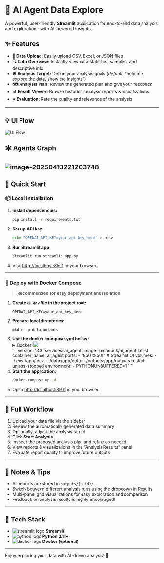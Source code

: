 # 🤖 AI Agent Data Explore
A powerful, user-friendly **Streamlit** application for end-to-end data analysis and exploration—with AI-powered insights.

## ✨ Features
- **📂 Data Upload:** Easily upload CSV, Excel, or JSON files
- **🔍 Data Overview:** Instantly view data statistics, samples, and descriptive info
- **⚙️ Analysis Target:** Define your analysis goals (*default:* “help me explore the data, show the insights”)
- **🗺️ Analysis Plan:** Review the generated plan and give your feedback
- **📊 Result Viewer:** Browse historical analysis reports & visualizations
- **⭐ Evaluation:** Rate the quality and relevance of the analysis
---
## 💡 UI Flow
![UI Flow](http://hexo.kygoho.win/upload/uploads/4fae295c-4e11-4603-918d-cc8ae028f8ac.png)
## 🕸️ Agents Graph
![image-20250413221203748](http://hexo.kygoho.win/upload/uploads/623a4c71-f49d-41a7-894f-cf65a300c818.png)
---
## 🚀 Quick Start
### 📦 Local Installation
1. **Install dependencies:**
   ```bash
   pip install -r requirements.txt
   ```
2. **Set up API key:**
   ```bash
   echo "OPENAI_API_KEY=your_api_key_here" > .env
   ```
3. **Run Streamlit app:**
   ```bash
   streamlit run streamlit_app.py
   ```
4. Visit [http://localhost:8501](http://localhost:8501) in your browser.
---
### 🐳 Deploy with Docker Compose
> **Recommended for easy deployment and isolation**
1. **Create a `.env` file in the project root:**
   ```
   OPENAI_API_KEY=your_api_key_here
   ```
2. **Prepare local directories:**
   ```
   mkdir -p data outputs
   ```
3. **Use the docker-compose.yml below:**
   <details>
   <summary> Docker <img src="https://img.icons8.com/color/24/000000/docker.png" width="18"/></summary>
   </details>
   ```
   version: '3.8'
   services:
     ai_agent:
       image: iamaduck/ai_agent:latest
       container_name: ai_agent
       ports:
         - "8501:8501"   # Streamlit UI
       volumes:
         - ./.env:/app/.env
         - ./data:/app/data
         - ./outputs:/app/outputs
       restart: unless-stopped
       environment:
         - PYTHONUNBUFFERED=1
   ```
4. **Start the application:**
   ```bash
   docker-compose up -d
   ```
5. Open [http://localhost:8501](http://localhost:8501) in your browser.
---
## 🔁 Full Workflow
1. Upload your data file via the sidebar
2. Review the automatically generated data summary
3. Optionally, adjust the analysis target
4. Click **Start Analysis**
5. Inspect the proposed analysis plan and refine as needed
6. View reports & visualizations in the “Analysis Results” panel
7. Evaluate report quality to improve future outputs
---
## 📑 Notes & Tips
- All reports are stored in `outputs/{uuid}/`
- Switch between different analysis runs using the dropdown in Results
- Multi-panel grid visualizations for easy exploration and comparison
- Feedback on analysis results is highly encouraged!
---
## 🧩 Tech Stack
- ![streamlit logo](https://img.icons8.com/color/24/000000/streamlit.png) **Streamlit**
- ![python logo](https://img.icons8.com/color/24/000000/python.png) **Python 3.11+**
- ![docker logo](https://img.icons8.com/color/24/000000/docker.png) **Docker (optional)**
---
Enjoy exploring your data with AI-driven analysis! 🚀
